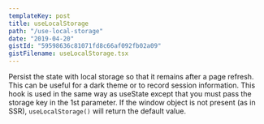 ```yaml
---
templateKey: post
title: useLocalStorage
path: "/use-local-storage"
date: "2019-04-20"
gistId: "59598636c81071fd8c66af092fb02a09"
gistFilename: useLocalStorage.tsx
---
```


Persist the state with local storage so that it remains after a page refresh. This can be useful for a dark theme or to record session information.
This hook is used in the same way as useState except that you must pass the storage key in the 1st parameter.
If the window object is not present (as in SSR), `useLocalStorage()` will return the default value.
